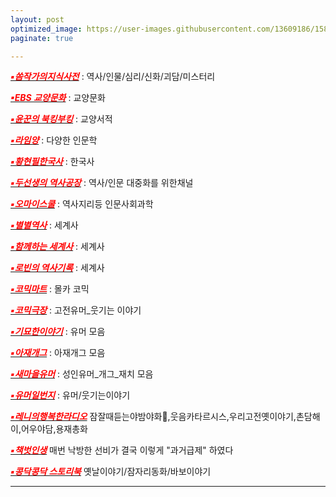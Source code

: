 ```yaml
---
layout: post
optimized_image: https://user-images.githubusercontent.com/13609186/158834851-5c5d7736-001b-448d-8bb6-eb99f2f16233.jpg
paginate: true

---
```


[<span style="color:red">***▪쏨작가의지식사전***</span>](https://www.youtube.com/c/%EC%8F%A8%EC%9E%91%EA%B0%80%EC%9D%98%EC%A7%80%EC%8B%9D%EC%82%AC%EC%A0%84) : 역사/인물/심리/신화/괴담/미스터리<br>

[<span style="color:red">***▪EBS 교양문화***</span>](https://www.youtube.com/c/EBSCulture/channels) : 교양문화<br>

[<span style="color:red">***▪윤꾼의 북킹부킹***</span>](https://www.youtube.com/c/%EC%9C%A4%EA%BE%BC%EC%9D%98%EB%B6%81%ED%82%B9%EB%B6%80%ED%82%B9) : 교양서적<br>

[<span style="color:red">***▪라임양***</span>](https://www.youtube.com/c/%EB%9D%BC%EC%9E%84%EC%96%91) : 다양한 인문학<br>

[<span style="color:red">***▪황현필한국사***</span>](https://www.youtube.com/c/%ED%99%A9%ED%98%84%ED%95%84%ED%95%9C%EA%B5%AD%EC%82%AC/videos) : 한국사<br>

[<span style="color:red">***▪두선생의 역사공장***</span>](https://www.youtube.com/channel/UC9JrTOkuLwzpyudwQqavXGg) : 역사/인문 대중화를 위한채널<br>

[<span style="color:red">***▪오마이스쿨***</span>](https://www.youtube.com/c/0hmyschool) : 역사지리등 인문사회과학<br>

[<span style="color:red">***▪별별역사***</span>](https://www.youtube.com/channel/UCYuiS1EYw54dEJVzseQSYXw/videos) : 세계사<br>

[<span style="color:red">***▪함께하는 세계사***</span>](https://www.youtube.com/channel/UCdop7AYwvReE6jK7M69MA2A) : 세계사<br>

[<span style="color:red">***▪로빈의 역사기록***</span>](https://www.youtube.com/channel/UCTy-6Pfkmv5fLTMOm04tw4g) : 세계사<br>



[<span style="color:red">***▪코믹마트***</span>](https://www.youtube.com/channel/UCJpGg1tfKID4YqvZCAig_Fw) : 몰카 코믹<br>

[<span style="color:red">***▪코믹극장***</span>](https://www.youtube.com/channel/UCYVYJ7AAiZpb8f8MVN3D7QA/videos) : 고전유머_웃기는 이야기<br>

[<span style="color:red">***▪기묘한이야기***</span>](https://www.youtube.com/channel/UCehO7ypk6O_A0zDWe0lZ__Q) : 유머 모음<br>

[<span style="color:red">***▪아재개그***</span>](https://www.youtube.com/channel/UCW0DcqnNHlVFKHZwHrEgRiw) : 아재개그 모음<br>

[<span style="color:red">***▪새마을유머***</span>](https://www.youtube.com/c/%EC%83%88%EB%A7%88%EC%9D%84%EC%9C%A0%EB%A8%B8/videos) : 성인유머_개그_재치 모음<br>

[<span style="color:red">***▪유머일번지***</span>](https://www.youtube.com/channel/UC0AAyspx3wCUd0e9UpjEHjQ) : 유머/웃기는이야기<br>

[<span style="color:red">***▪레니의행복한라디오***</span>](https://www.youtube.com/channel/UCgcg7B2sn0ko7JuZzZDiMEw) 잠잘때듣는야밤야화🤣,웃음카타르시스,우리고전옛이야기,촌담해이,어우야담,용재총화 <br>

[<span style="color:red">***▪책벗인생***</span>](https://www.youtube.com/channel/UCzL_SdGdToS9Sl997UND0fQ/videos) 매번 낙방한 선비가 결국 이렇게 "과거급제" 하였다<br>

[<span style="color:red">***▪콩닥콩닥 스토리북***</span>](https://www.youtube.com/channel/UCVXnb3PozBmStQ9MBaHVyfw/videos) 옛날이야기/잠자리동화/바보이야기<br>




---
